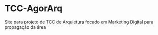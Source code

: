 # TCC-AgorArq
 Site para projeto de TCC de Arquietura focado em Marketing Digital para propagação da área
